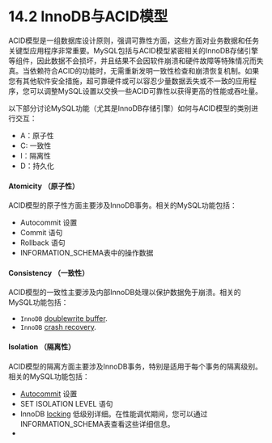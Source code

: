 # 14.2 InnoDB与ACID模型

ACID模型是一组数据库设计原则，强调可靠性方面，这些方面对业务数据和任务关键型应用程序非常重要。MySQL包括与ACID模型紧密相关的InnoDB存储引擎等组件，因此数据不会损坏，并且结果不会因软件崩溃和硬件故障等特殊情况而失真。当依赖符合ACID的功能时，无需重新发明一致性检查和崩溃恢复机制。如果您有其他软件安全措施，超可靠硬件或可以容忍少量数据丢失或不一致的应用程序，您可以调整MySQL设置以交换一些ACID可靠性以获得更高的性能或吞吐量。

以下部分讨论MySQL功能（尤其是InnoDB存储引擎）如何与ACID模型的类别进行交互：

* A：原子性
* C:  一致性
* I：隔离性
* D：持久化

#### Atomicity （原子性）

ACID模型的原子性方面主要涉及InnoDB事务。相关的MySQL功能包括：

* Autocommit 设置
* Commit 语句
* Rollback 语句
* INFORMATION\_SCHEMA表中的操作数据

#### Consistency （一致性）

ACID模型的一致性主要涉及内部InnoDB处理以保护数据免于崩溃。相关的MySQL功能包括：

* `InnoDB` [doublewrite buffer](https://dev.mysql.com/doc/refman/5.7/en/glossary.html#glos_doublewrite_buffer).
* `InnoDB` [crash recovery](https://dev.mysql.com/doc/refman/5.7/en/glossary.html#glos_crash_recovery).

#### Isolation （隔离性）

ACID模型的隔离方面主要涉及InnoDB事务，特别是适用于每个事务的隔离级别。相关的MySQL功能包括：

* [Autocommit](https://dev.mysql.com/doc/refman/5.7/en/glossary.html#glos_autocommit) 设置
* SET ISOLATION LEVEL 语句
* InnoDB [locking](https://dev.mysql.com/doc/refman/5.7/en/glossary.html#glos_locking) 低级别详细。在性能调优期间，您可以通过INFORMATION\_SCHEMA表查看这些详细信息。
* 




